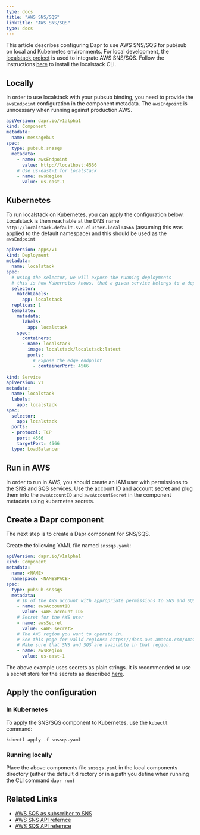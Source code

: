 ```yaml
---
type: docs
title: "AWS SNS/SQS"
linkTitle: "AWS SNS/SQS"
type: docs
---
```


This article describes configuring Dapr to use AWS SNS/SQS for pub/sub on local and Kubernetes environments. For local development, the [localstack project](https://github.com/localstack/localstack) is used to integrate AWS SNS/SQS.
Follow the instructions [here](https://github.com/localstack/localstack#installing) to install the localstack CLI.

## Locally

In order to use localstack with your pubsub binding, you need to provide the `awsEndpoint` configuration 
in the component metadata. The `awsEndpoint` is unncessary when running against production AWS.

```yaml
apiVersion: dapr.io/v1alpha1
kind: Component
metadata:
  name: messagebus
spec:
  type: pubsub.snssqs
  metadata:
    - name: awsEndpoint
      value: http://localhost:4566
    # Use us-east-1 for localstack
    - name: awsRegion
      value: us-east-1
```

## Kubernetes

To run localstack on Kubernetes, you can apply the configuration below. Localstack is then 
reachable at the DNS name `http://localstack.default.svc.cluster.local:4566` 
(assuming this was applied to the default namespace) and this should be used as the `awsEndpoint`
```yaml
apiVersion: apps/v1
kind: Deployment
metadata:
  name: localstack
spec:
  # using the selector, we will expose the running deployments
  # this is how Kubernetes knows, that a given service belongs to a deployment
  selector:
    matchLabels:
      app: localstack
  replicas: 1
  template:
    metadata:
      labels:
        app: localstack
    spec:
      containers:
      - name: localstack
        image: localstack/localstack:latest
        ports:
          # Expose the edge endpoint
          - containerPort: 4566
---
kind: Service
apiVersion: v1
metadata:
  name: localstack
  labels:
    app: localstack
spec:
  selector:
    app: localstack
  ports:
  - protocol: TCP
    port: 4566
    targetPort: 4566
  type: LoadBalancer

```

## Run in AWS
In order to run in AWS, you should create an IAM user with permissions to the SNS and SQS services. 
Use the account ID and account secret and plug them into the `awsAccountID` and `awsAccountSecret`
in the component metadata using kubernetes secrets.

## Create a Dapr component

The next step is to create a Dapr component for SNS/SQS.

Create the following YAML file named `snssqs.yaml`:

```yaml
apiVersion: dapr.io/v1alpha1
kind: Component
metadata:
  name: <NAME>
  namespace: <NAMESPACE>
spec:
  type: pubsub.snssqs
  metadata:
    # ID of the AWS account with appropriate permissions to SNS and SQS
    - name: awsAccountID
      value: <AWS account ID>
    # Secret for the AWS user
    - name: awsSecret
      value: <AWS secret>
    # The AWS region you want to operate in. 
    # See this page for valid regions: https://docs.aws.amazon.com/AmazonRDS/latest/UserGuide/Concepts.RegionsAndAvailabilityZones.html
    # Make sure that SNS and SQS are available in that region.
    - name: awsRegion
      value: us-east-1
```

The above example uses secrets as plain strings. It is recommended to use a secret store for the secrets as described [here](../../concepts/secrets/README.md).

## Apply the configuration

### In Kubernetes

To apply the SNS/SQS component to Kubernetes, use the `kubectl` command:

```
kubectl apply -f snssqs.yaml
```

### Running locally

Place the above components file `snssqs.yaml` in the local components directory (either the default directory or in a path you define when running the CLI command `dapr run`)


## Related Links
- [AWS SQS as subscriber to SNS](https://docs.aws.amazon.com/sns/latest/dg/sns-sqs-as-subscriber.html)
- [AWS SNS API refernce](https://docs.aws.amazon.com/sns/latest/api/Welcome.html)
- [AWS SQS API refernce](https://docs.aws.amazon.com/AWSSimpleQueueService/latest/APIReference/Welcome.html)
